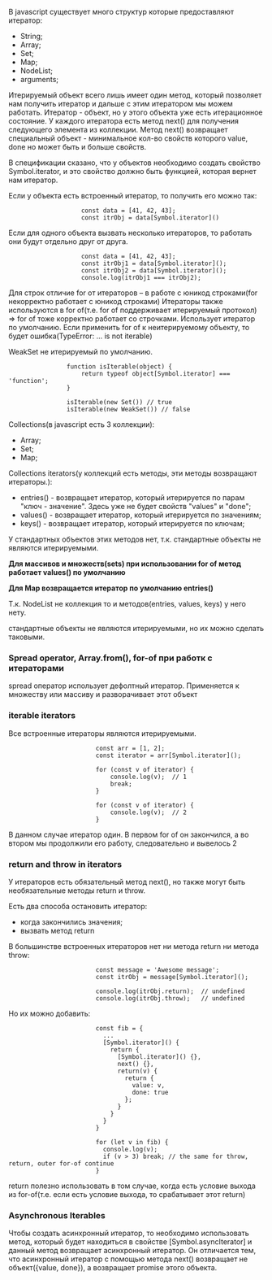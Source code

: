 В javascript существует много структур которые предоставляют итератор:
 - String;
 - Array;
 - Set;
 - Map;
 - NodeList;
 - arguments;

Итерируемый объект всего лишь имеет один метод, который позволяет нам получить итератор и дальше с этим итератором мы можем работать. Итератор - объект, но у этого объекта уже есть итерационное состояние. У каждого итератора есть метод next() для получения следующего элемента из коллекции. Метод next() возвращает специальный объект - минимальное кол-во свойств которого value, done но может быть и больше свойств.

В спецификации сказано, что у объектов необходимо создать свойство Symbol.iterator, и это свойство должно быть функцией, которая вернет нам итератор.

Если у объекта есть встроенный итератор, то получить его можно так: 

                        const data = [41, 42, 43];
                        const itrObj = data[Symbol.iterator]()

Если для одного объекта вызвать несколько итераторов, то работать они будут отдельно друг от друга.

                        const data = [41, 42, 43];
                        const itrObj1 = data[Symbol.iterator]();
                        const itrObj2 = data[Symbol.iterator]();
                        console.log(itrObj1 === itrObj2);  

Для строк отличие for от итераторов – в работе с юникод строками(for некорректно работает с юникод строками)
Итераторы также используются в for of(т.е. for of поддерживает итерируемый протокол) => for of тоже корректно работает со строчками. Использует итератор по умолчанию. Если применить for of к неитерируемому объекту, то будет ошибка(TypeError: ... is not iterable)

WeakSet не итерируемый по умолчанию.

                    function isIterable(object) {
                        return typeof object[Symbol.iterator] === 'function';
                    }

                    isIterable(new Set()) // true
                    isIterable(new WeakSet()) // false

Collections(в javascript есть 3 коллекции):
 - Array;
 - Set;
 - Map;

Collections iterators(у коллекций есть методы, эти методы возвращают итераторы.):
 - entries() - возвращает итератор, который итерируется по парам "ключ - значение". Здесь уже не будет свойств "values" и "done";
 - values() - возвращает итератор, который итерируется по значениям;
 - keys() - возвращает итератор, который итерируется по ключам;

У стандартных объектов этих методов нет, т.к. стандартные объекты не являются итерируемыми.

**Для массивов и множеств(sets) при использовании for of метод работает values() по умолчанию**

**Для Map возвращается итератор по умолчанию entries()**  

Т.к. NodeList не коллекция то и методов(entries, values, keys) у него нету.

стандартные объекты не являются итерируемыми, но их можно сделать таковыми.

### Spread operator, Array.from(), for-of при работк с итераторами  
spread оператор использует дефолтный итератор. Применяется к множеству или массиву и разворачивает этот объект

### iterable iterators
Все встроенные итераторы являются итерируемыми.

                            const arr = [1, 2];
                            const iterator = arr[Symbol.iterator]();

                            for (const v of iterator) {
                                console.log(v);  // 1
                                break;
                            }

                            for (const v of iterator) {
                                console.log(v);  // 2
                            }

В данном случае итератор один. В первом for of он закончился, а во втором мы продолжили его работу, следовательно и вывелось 2

### return and throw in iterators  
У итераторов есть обязательный метод next(), но также могут быть необязательные методы return и throw.

Есть два способа остановить итератор:
 - когда закончились значения;
 - вызвать метод return

В большинстве встроенных итераторов нет ни метода return ни метода throw:  

                            const message = 'Awesome message';
                            const itrObj = message[Symbol.iterator]();

                            console.log(itrObj.return);  // undefined
                            console.log(itrObj.throw);   // undefined

Но их можно добавить:  

                            const fib = {
                              ...
                              [Symbol.iterator]() {
                                return {
                                  [Symbol.iterator]() {},
                                  next() {},
                                  return(v) {
                                    return {
                                      value: v,
                                      done: true
                                    };
                                  }
                                }
                              }
                            }

                            for (let v in fib) {
                              console.log(v);
                              if (v > 3) break; // the same for throw, return, outer for-of continue
                            }

return полезно использовать в том случае, когда есть условие выхода из for-of(т.е. если есть условие выхода, то срабатывает этот return)  

### Asynchronous Iterables  
Чтобы создать асинхронный итератор, то необходимо использовать метод, который будет находиться в свойстве [Symbol.asyncIterator] и данный метод возвращает асинхронный итератор. Он отличается тем, что асинхронный итератор с помощью метода next() возвращает не объект({value, done}), а возвращает promise этого объекта.